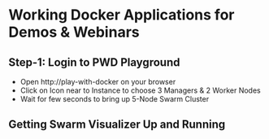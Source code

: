 # Working Docker Applications for Demos & Webinars

## Step-1:  Login to PWD Playground

- Open http://play-with-docker on your browser
- Click on Icon near to Instance to choose 3 Managers & 2 Worker Nodes
- Wait for few seconds to bring up 5-Node Swarm Cluster


## Getting Swarm Visualizer Up and Running 

